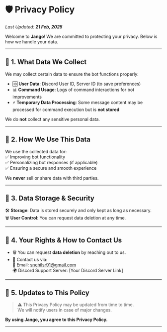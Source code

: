 # 🛡️ Privacy Policy  

_Last Updated: **21 Feb, 2025**_  

Welcome to **Jango**! We are committed to protecting your privacy. Below is how we handle your data.  

---

## 🔹 1. What Data We Collect  
We may collect certain data to ensure the bot functions properly:  
- 🆔 **User Data**: Discord User ID, Server ID (to save preferences)  
- 📊 **Command Usage**: Logs of command interactions for bot improvements  
- ⚡ **Temporary Data Processing**: Some message content may be processed for command execution but is **not stored**  

We do **not** collect any sensitive personal data.  

---

## 🔹 2. How We Use This Data  
We use the collected data for:  
✅ Improving bot functionality  
✅ Personalizing bot responses (if applicable)  
✅ Ensuring a secure and smooth experience  

We **never** sell or share data with third parties.  

---

## 🔹 3. Data Storage & Security  
🛠️ **Storage**: Data is stored securely and only kept as long as necessary.  
🗑️ **User Control**: You can request data deletion at any time.  

---

## 🔹 4. Your Rights & How to Contact Us  
- 🗑️ You can request **data deletion** by reaching out to us.  
- 💬 Contact us via:  
  📧 Email: snehilsr91@gmail.com  
  🌍 Discord Support Server: [Your Discord Server Link]  

---

## 🔹 5. Updates to This Policy  
> ⚠️ This Privacy Policy may be updated from time to time.  
> We will notify users in case of major changes.  

**By using Jango, you agree to this Privacy Policy.**  

---
